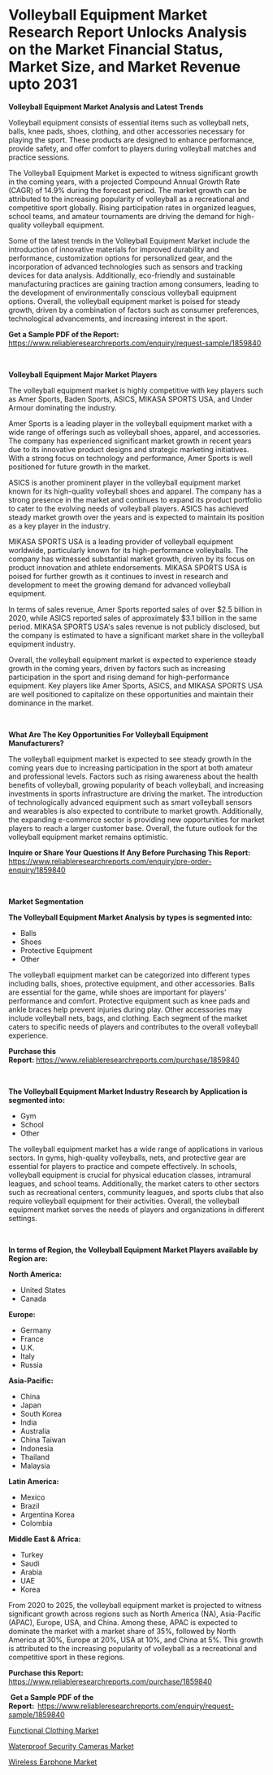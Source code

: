 <p><h1>Volleyball Equipment Market Research Report Unlocks Analysis on the Market Financial Status, Market Size, and Market Revenue upto 2031</h1></p><p><strong>Volleyball Equipment Market Analysis and Latest Trends</strong></p>
<p><p>Volleyball equipment consists of essential items such as volleyball nets, balls, knee pads, shoes, clothing, and other accessories necessary for playing the sport. These products are designed to enhance performance, provide safety, and offer comfort to players during volleyball matches and practice sessions.</p><p>The Volleyball Equipment Market is expected to witness significant growth in the coming years, with a projected Compound Annual Growth Rate (CAGR) of 14.9% during the forecast period. The market growth can be attributed to the increasing popularity of volleyball as a recreational and competitive sport globally. Rising participation rates in organized leagues, school teams, and amateur tournaments are driving the demand for high-quality volleyball equipment.</p><p>Some of the latest trends in the Volleyball Equipment Market include the introduction of innovative materials for improved durability and performance, customization options for personalized gear, and the incorporation of advanced technologies such as sensors and tracking devices for data analysis. Additionally, eco-friendly and sustainable manufacturing practices are gaining traction among consumers, leading to the development of environmentally conscious volleyball equipment options. Overall, the volleyball equipment market is poised for steady growth, driven by a combination of factors such as consumer preferences, technological advancements, and increasing interest in the sport.</p></p>
<p><strong>Get a Sample PDF of the Report:&nbsp;</strong> <a href="https://www.reliableresearchreports.com/enquiry/request-sample/1859840">https://www.reliableresearchreports.com/enquiry/request-sample/1859840</a></p>
<p>&nbsp;</p>
<p><strong>Volleyball Equipment Major Market Players</strong></p>
<p><p>The volleyball equipment market is highly competitive with key players such as Amer Sports, Baden Sports, ASICS, MIKASA SPORTS USA, and Under Armour dominating the industry. </p><p>Amer Sports is a leading player in the volleyball equipment market with a wide range of offerings such as volleyball shoes, apparel, and accessories. The company has experienced significant market growth in recent years due to its innovative product designs and strategic marketing initiatives. With a strong focus on technology and performance, Amer Sports is well positioned for future growth in the market.</p><p>ASICS is another prominent player in the volleyball equipment market known for its high-quality volleyball shoes and apparel. The company has a strong presence in the market and continues to expand its product portfolio to cater to the evolving needs of volleyball players. ASICS has achieved steady market growth over the years and is expected to maintain its position as a key player in the industry.</p><p>MIKASA SPORTS USA is a leading provider of volleyball equipment worldwide, particularly known for its high-performance volleyballs. The company has witnessed substantial market growth, driven by its focus on product innovation and athlete endorsements. MIKASA SPORTS USA is poised for further growth as it continues to invest in research and development to meet the growing demand for advanced volleyball equipment.</p><p>In terms of sales revenue, Amer Sports reported sales of over $2.5 billion in 2020, while ASICS reported sales of approximately $3.1 billion in the same period. MIKASA SPORTS USA's sales revenue is not publicly disclosed, but the company is estimated to have a significant market share in the volleyball equipment industry. </p><p>Overall, the volleyball equipment market is expected to experience steady growth in the coming years, driven by factors such as increasing participation in the sport and rising demand for high-performance equipment. Key players like Amer Sports, ASICS, and MIKASA SPORTS USA are well positioned to capitalize on these opportunities and maintain their dominance in the market.</p></p>
<p>&nbsp;</p>
<p><strong>What Are The Key Opportunities For Volleyball Equipment Manufacturers?</strong></p>
<p><p>The volleyball equipment market is expected to see steady growth in the coming years due to increasing participation in the sport at both amateur and professional levels. Factors such as rising awareness about the health benefits of volleyball, growing popularity of beach volleyball, and increasing investments in sports infrastructure are driving the market. The introduction of technologically advanced equipment such as smart volleyball sensors and wearables is also expected to contribute to market growth. Additionally, the expanding e-commerce sector is providing new opportunities for market players to reach a larger customer base. Overall, the future outlook for the volleyball equipment market remains optimistic.</p></p>
<p><strong>Inquire or Share Your Questions If Any Before Purchasing This Report:</strong> <a href="https://www.reliableresearchreports.com/enquiry/pre-order-enquiry/1859840">https://www.reliableresearchreports.com/enquiry/pre-order-enquiry/1859840</a></p>
<p>&nbsp;</p>
<p><strong>Market Segmentation</strong></p>
<p><strong>The Volleyball Equipment Market Analysis by types is segmented into:</strong></p>
<p><ul><li>Balls</li><li>Shoes</li><li>Protective Equipment</li><li>Other</li></ul></p>
<p><p>The volleyball equipment market can be categorized into different types including balls, shoes, protective equipment, and other accessories. Balls are essential for the game, while shoes are important for players' performance and comfort. Protective equipment such as knee pads and ankle braces help prevent injuries during play. Other accessories may include volleyball nets, bags, and clothing. Each segment of the market caters to specific needs of players and contributes to the overall volleyball experience.</p></p>
<p><strong>Purchase this Report:&nbsp;</strong><a href="https://www.reliableresearchreports.com/purchase/1859840">https://www.reliableresearchreports.com/purchase/1859840</a></p>
<p>&nbsp;</p>
<p><strong>The Volleyball Equipment Market Industry Research by Application is segmented into:</strong></p>
<p><ul><li>Gym</li><li>School</li><li>Other</li></ul></p>
<p><p>The volleyball equipment market has a wide range of applications in various sectors. In gyms, high-quality volleyballs, nets, and protective gear are essential for players to practice and compete effectively. In schools, volleyball equipment is crucial for physical education classes, intramural leagues, and school teams. Additionally, the market caters to other sectors such as recreational centers, community leagues, and sports clubs that also require volleyball equipment for their activities. Overall, the volleyball equipment market serves the needs of players and organizations in different settings.</p></p>
<p>&nbsp;</p>
<p><strong>In terms of Region, the Volleyball Equipment Market Players available by Region are:</strong></p>
<p>
    <p> <strong> North America: </strong>
        <ul>
            <li>United States</li>
            <li>Canada</li>
        </ul>
        </p> 
    <p> <strong> Europe: </strong>
        <ul>
            <li>Germany</li>
            <li>France</li>
            <li>U.K.</li>
            <li>Italy</li>
            <li>Russia</li>
        </ul>
        </p> 
    <p> <strong> Asia-Pacific: </strong>
        <ul>
            <li>China</li>
            <li>Japan</li>
            <li>South Korea</li>
            <li>India</li>
            <li>Australia</li>
            <li>China Taiwan</li>
            <li>Indonesia</li>
            <li>Thailand</li>
            <li>Malaysia</li>
        </ul>
        </p> 
    <p> <strong> Latin America: </strong>
        <ul>
            <li>Mexico</li>
            <li>Brazil</li>
            <li>Argentina Korea</li>
            <li>Colombia</li>
        </ul>
        </p> 
    <p> <strong> Middle East & Africa: </strong>
        <ul>
            <li>Turkey</li>
            <li>Saudi</li>
            <li>Arabia</li>
            <li>UAE</li>
            <li>Korea</li>
        </ul>
    </p>
    </p>
<p><p>From 2020 to 2025, the volleyball equipment market is projected to witness significant growth across regions such as North America (NA), Asia-Pacific (APAC), Europe, USA, and China. Among these, APAC is expected to dominate the market with a market share of 35%, followed by North America at 30%, Europe at 20%, USA at 10%, and China at 5%. This growth is attributed to the increasing popularity of volleyball as a recreational and competitive sport in these regions.</p></p>
<p><strong>Purchase this Report: </strong><a href="https://www.reliableresearchreports.com/purchase/1859840">https://www.reliableresearchreports.com/purchase/1859840</a></p>
<p>&nbsp;<strong>Get a Sample PDF of the Report:&nbsp;&nbsp;</strong><a href="https://www.reliableresearchreports.com/enquiry/request-sample/1859840">https://www.reliableresearchreports.com/enquiry/request-sample/1859840</a></p>
<p><strong></strong></p>
<p><p><a href="https://github.com/shotows/Market-Research-Report-List-1/blob/main/functional-clothing-market.md">Functional Clothing Market</a></p><p><a href="https://github.com/angelajermaine/Market-Research-Report-List-2/blob/main/waterproof-security-cameras-market.md">Waterproof Security Cameras Market</a></p><p><a href="https://github.com/beatblasta/Market-Research-Report-List-2/blob/main/wireless-earphone-market.md">Wireless Earphone Market</a></p></p>
